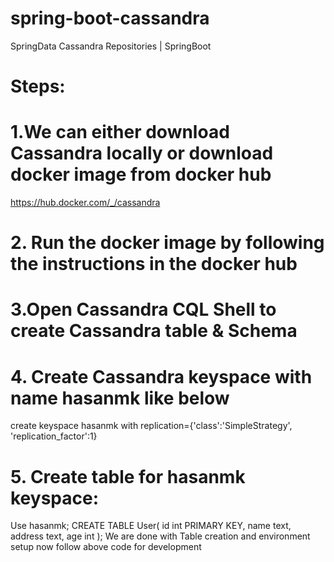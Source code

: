 # spring-boot-cassandra
SpringData Cassandra Repositories | SpringBoot

# Steps:
# 1.We can either download Cassandra locally or download docker image from docker hub
https://hub.docker.com/_/cassandra
# 2. Run the docker image by following the instructions in the docker hub
# 3.Open Cassandra CQL Shell to create Cassandra table & Schema
# 4. Create Cassandra keyspace with name hasanmk like below                      
create keyspace hasanmk with replication={'class':'SimpleStrategy', 'replication_factor':1}
# 5. Create table for hasanmk keyspace:
Use hasanmk; 
CREATE TABLE User(
   id int PRIMARY KEY,
   name text,
   address text,
   age int
);
We are done with Table creation and environment setup now follow above code for development

